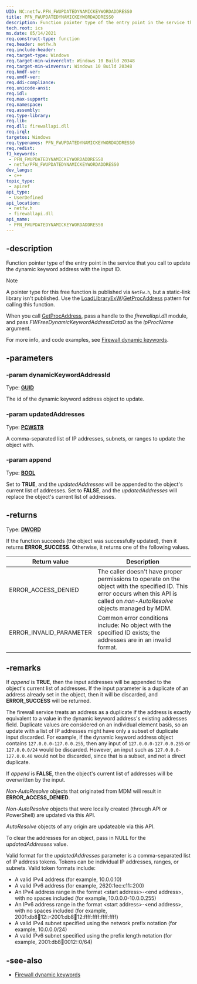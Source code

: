 ```yaml
---
UID: NC:netfw.PFN_FWUPDATEDYNAMICKEYWORDADDRESS0
title: PFN_FWUPDATEDYNAMICKEYWORDADDRESS0
description: Function pointer type of the entry point in the service that you call to update the dynamic keyword address with the input ID.
tech.root: ics
ms.date: 05/14/2021
req.construct-type: function
req.header: netfw.h
req.include-header: 
req.target-type: Windows
req.target-min-winverclnt: Windows 10 Build 20348
req.target-min-winversvr: Windows 10 Build 20348
req.kmdf-ver: 
req.umdf-ver: 
req.ddi-compliance: 
req.unicode-ansi: 
req.idl: 
req.max-support: 
req.namespace: 
req.assembly: 
req.type-library: 
req.lib: 
req.dll: firewallapi.dll
req.irql: 
targetos: Windows
req.typenames: PFN_FWUPDATEDYNAMICKEYWORDADDRESS0
req.redist: 
f1_keywords:
 - PFN_FWUPDATEDYNAMICKEYWORDADDRESS0
 - netfw/PFN_FWUPDATEDYNAMICKEYWORDADDRESS0
dev_langs:
 - c++
topic_type:
 - apiref
api_type:
 - UserDefined
api_location:
 - netfw.h
 - firewallapi.dll
api_name:
 - PFN_FWUPDATEDYNAMICKEYWORDADDRESS0
---
```


## -description

Function pointer type of the entry point in the service that you call to update the dynamic keyword address with the input ID.

> [!NOTE]
> A pointer type for this free function is published via `NetFw.h`, but a static-link library isn't published. Use the [LoadLibraryExW](/windows/win32/api/libloaderapi/nf-libloaderapi-loadlibraryexw)/[GetProcAddress](/windows/win32/api/libloaderapi/nf-libloaderapi-getprocaddress) pattern for calling this function.

When you call [GetProcAddress](/windows/win32/api/libloaderapi/nf-libloaderapi-getprocaddress), pass a handle to the *firewallapi.dll* module, and pass *FWFreeDynamicKeywordAddressData0* as the *lpProcName* argument.

For more info, and code examples, see [Firewall dynamic keywords](/windows/win32/ics/firewall-dynamic-keywords).

## -parameters

### -param dynamicKeywordAddressId

Type: **[GUID](/windows/win32/api/guiddef/ns-guiddef-guid)**

The id of the dynamic keyword address object to update.

### -param updatedAddresses

Type: **[PCWSTR](/windows/win32/winprog/windows-data-types)**

A comma-separated list of IP addresses, subnets, or ranges to update the object with.

### -param append

Type: **[BOOL](/windows/win32/winprog/windows-data-types)**

Set to **TRUE**, and the *updatedAddresses* will be appended to the object's current list of addresses. Set to **FALSE**, and the *updatedAddresses* will replace the object's current list of addresses.

## -returns

Type: **[DWORD](/windows/win32/winprog/windows-data-types)**

If the function succeeds (the object was successfully updated), then it returns **ERROR_SUCCESS**. Otherwise, it returns one of the following values.

|Return value|Description|
|-|-|
|ERROR_ACCESS_DENIED|The caller doesn't have proper permissions to operate on the object with the specified ID. This error occurs when this API is called on *non-AutoResolve* objects managed by MDM.|
|ERROR_INVALID_PARAMETER|Common error conditions include: No object with the specified ID exists; the addresses are in an invalid format.|

## -remarks

If *append* is **TRUE**, then the input addresses will be appended to the object's current list of addresses. If the input parameter is a duplicate of an address already set in the object, then it will be discarded, and **ERROR_SUCCESS** will be returned.

The firewall service treats an address as a duplicate if the address is exactly equivalent to a value in the dynamic keyword address's existing addresses field. Duplicate values are considered on an individual element basis, so an update with a list of IP addresses might have only a subset of duplicate input discarded. For example, if the dynamic keyword address object contains `127.0.0.0-127.0.0.255`, then any input of `127.0.0.0-127.0.0.255` or `127.0.0.0/24` would be discarded. However, an input such as `127.0.0.0-127.0.0.40` would not be discarded, since that is a subset, and not a direct duplicate.

If *append* is **FALSE**, then the object's current list of addresses will be overwritten by the input.

*Non-AutoResolve* objects that originated from MDM will result in **ERROR_ACCESS_DENIED**.

*Non-AutoResolve* objects that were locally created (through API or PowerShell) are updated via this API.

*AutoResolve* objects of any origin are updateable via this API.

To clear the addresses for an object, pass in NULL for the *updatedAddresses* value.

Valid format for the *updatedAddresses* parameter is a comma-separated list of IP address tokens. Tokens can be individual IP addresses, ranges, or subnets. Valid token formats include:
  * A valid IPv4 address (for example, 10.0.0.10)
  * A valid IPv6 address (for example, 2620:1ec:c11::200)
  * An IPv4 address range in the format \<start address\>-\<end address\>, with no spaces included (for example, 10.0.0.0-10.0.0.255)
  * An IPv6 address range in the format \<start address\>-\<end address\>, with no spaces included (for example, 2001:db8:abcd:12::-2001:db8:abcd:12:ffff:ffff:ffff:ffff)
  * A valid IPv4 subnet specified using the network prefix notation (for example, 10.0.0.0/24)
  * A valid IPv6 subnet specified using the prefix length notation (for example, 2001:db8:abcd:0012::0/64)

## -see-also

* [Firewall dynamic keywords](/windows/win32/ics/firewall-dynamic-keywords)

